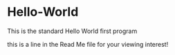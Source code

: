 # Hello-World
This is the standard Hello World first program

this is a line in the Read Me file for your viewing interest!
